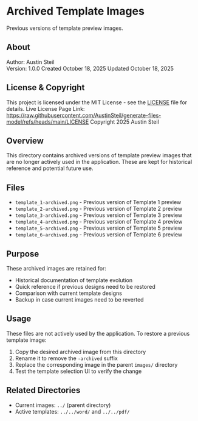 # Archived Template Images

Previous versions of template preview images.

## About

Author: Austin Steil  
Version: 1.0.0
Created October 18, 2025
Updated October 18, 2025

## License & Copyright

This project is licensed under the MIT License - see the [LICENSE](LICENSE) file for details.
Live License Page Link: <https://raw.githubusercontent.com/AustinSteil/generate-files-model/refs/heads/main/LICENSE>
Copyright 2025 Austin Steil

## Overview

This directory contains archived versions of template preview images that are no longer actively used in the application. These are kept for historical reference and potential future use.

## Files

- `template_1-archived.png` - Previous version of Template 1 preview
- `template_2-archived.png` - Previous version of Template 2 preview
- `template_3-archived.png` - Previous version of Template 3 preview
- `template_4-archived.png` - Previous version of Template 4 preview
- `template_5-archived.png` - Previous version of Template 5 preview
- `template_6-archived.png` - Previous version of Template 6 preview

## Purpose

These archived images are retained for:

- Historical documentation of template evolution
- Quick reference if previous designs need to be restored
- Comparison with current template designs
- Backup in case current images need to be reverted

## Usage

These files are not actively used by the application. To restore a previous template image:

1. Copy the desired archived image from this directory
2. Rename it to remove the `-archived` suffix
3. Replace the corresponding image in the parent `images/` directory
4. Test the template selection UI to verify the change

## Related Directories

- Current images: `../` (parent directory)
- Active templates: `../../word/` and `../../pdf/`
